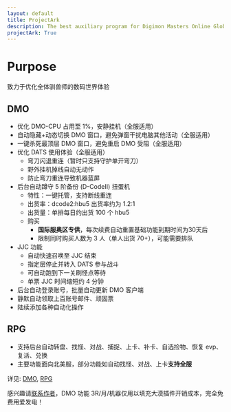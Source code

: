 ```yaml
---
layout: default
title: ProjectArk
description: The best auxiliary program for Digimon Masters Online Global
projectArk: True
---
```

# Purpose
致力于优化全体驯兽师的数码世界体验
## DMO
- 优化 DMO-CPU 占用至 1%，安静挂机（全服适用）
- 自动隐藏+动态切换 DMO 窗口，避免弹窗干扰电脑其他活动（全服适用）
- 一键杀死最顶层 DMO 窗口，避免重启 DMO 受阻（全服适用）
- 优化 DATS 使用体验（全服适用）
    - 弯刀闪退重连（暂时只支持守护单开弯刀）
    - 野外挂机掉线自动无动作
    - 防止弯刀重连导致机器蓝屏
- 后台自动蹲守 5 阶备份 (D-CodeII) 扭蛋机
    - 特性：一键托管，支持断线重连
    - 出货率：dcode2:hbu5 出货率约为 1.2:1
    - 出货量：单排每日约出货 100 个 hbu5
    - 购买
        - **国际服奥区专供**，每次续费自动重置基础功能到期时间为30天后
        - 限制同时购买人数为 3 人（单人出货 70+），可能需要排队
- JJC 功能
    - 自动快速召唤至 JJC 结束
    - 指定层停止并转入 DATS 参与战斗
    - 可自动跑到下一关刷怪点等待
    - 单票 JJC 时间缩短约 4 分钟
- 后台自动登录账号，批量自动更新 DMO 客户端
- 静默自动领取上百账号邮件、顽固票
- 陆续添加各种自动化操作

## RPG
- 支持后台自动转盘、找怪、对战、捕捉、上卡、补卡、自选捡物、恢复 evp、复活、兑换
- 主要功能面向北美服，部分功能如自动找怪、对战、上卡**支持全服**

详见: [DMO](./dmo), [RPG](./rpg)

感兴趣请[联系作者](/)，DMO 功能 3R/月/机器仅用以填充大漠插件开销成本，完全免费用爱发电！